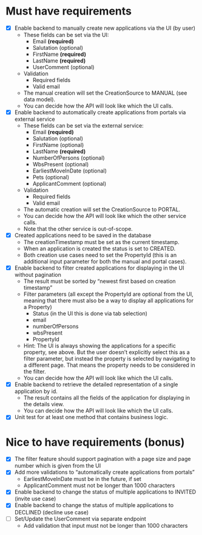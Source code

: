 # Must have requirements
- [x] Enable backend to manually create new applications via the UI (by user)
  - These fields can be set via the UI:
    - Email **(required)**
    - Salutation (optional)
    - FirstName **(required)**
    - LastName **(required)**
    - UserComment (optional)
  - Validation
    - Required fields
    - Valid email
  - The manual creation will set the CreationSource to MANUAL (see data model).
  - You can decide how the API will look like which the UI calls.
- [x] Enable backend to automatically create applications from portals via external service
  - These fields can be set via the external service:
    - Email **(required)**
    - Salutation (optional)
    - FirstName (optional)
    - LastName **(required)**
    - NumberOfPersons (optional)
    - WbsPresent (optional)
    - EarliestMoveInDate (optional)
    - Pets (optional)
    - ApplicantComment (optional)
  - Validation
    - Required fields
    - Valid email
  - The automatic creation will set the CreationSource to PORTAL.
  - You can decide how the API will look like which the other service calls.
  - Note that the other service is out-of-scope.
- [x] Created applications need to be saved in the database
  - The creationTimestamp must be set as the current timestamp.
  - When an application is created the status is set to CREATED.
  - Both creation use cases need to set the PropertyId (this is an additional input
    parameter for both the manual and portal cases).
- [x] Enable backend to filter created applications for displaying in the UI without pagination
  - The result must be sorted by “newest first based on creation timestamp”
  - Filter parameters (all except the PropertyId are optional from the UI, meaning that
    there must also be a way to display all applications for a Property)
    - Status (in the UI this is done via tab selection)
    - email
    - numberOfPersons
    - wbsPresent
    - PropertyId
  - Hint: The UI is always showing the applications for a specific
    property, see above. But the user doesn’t explicitly select this as a
    filter parameter, but instead the property is selected by navigating
    to a different page. That means the property needs to be
    considered in the filter.
  - You can decide how the API will look like which the UI calls.
- [x] Enable backend to retrieve the detailed representation of a single application by id.
  - The result contains all the fields of the application for displaying in the details
    view.
  - You can decide how the API will look like which the UI calls.
- [x] Unit test for at least one method that contains business logic.

# Nice to have requirements (bonus)

- [x] The filter feature should support pagination with a page size and page number which is
  given from the UI
- [x] Add more validations to “automatically create applications from portals”
  - EarliestMoveInDate must be in the future, if set
  - ApplicantComment must not be longer than 1000 characters
- [x] Enable backend to change the status of multiple applications to INVITED (invite use
  case)
- [x] Enable backend to change the status of multiple applications to DECLINED (decline use
  case)
- [ ] Set/Update the UserComment via separate endpoint
  - Add validation that input must not be longer than 1000 characters

